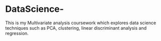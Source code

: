 # DataScience-
This is my Multivariate analysis coursework which explores data science techniques such as PCA, clustering, linear discriminant analysis and regression. 
